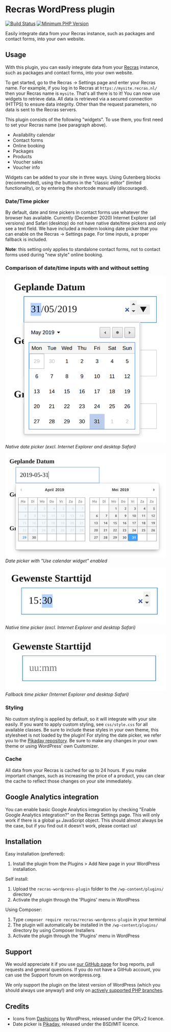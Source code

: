 # Recras WordPress plugin

[![Build Status](https://travis-ci.org/Recras/recras-wordpress-plugin.svg?branch=master)](https://travis-ci.org/Recras/recras-wordpress-plugin)
[![Minimum PHP Version](https://img.shields.io/badge/php->%3D%205.6-8892BF.svg)](https://php.net/)

Easily integrate data from your Recras instance, such as packages and contact forms, into your own website.

## Usage
With this plugin, you can easily integrate data from your [Recras](https://recras.nl/) instance, such as packages and contact forms, into your own website.

To get started, go to the Recras → Settings page and enter your Recras name. For example, if you log in to Recras at `https://mysite.recras.nl/` then your Recras name is `mysite`. That's all there is to it! You can now use widgets to retrieve data. All data is retrieved via a secured connection (HTTPS) to ensure data integrity. Other than the request parameters, no data is sent to the Recras servers.

This plugin consists of the following "widgets". To use them, you first need to set your Recras name (see paragraph above).
* Availability calendar
* Contact forms
* Online booking
* Packages
* Products
* Voucher sales
* Voucher info

Widgets can be added to your site in three ways. Using Gutenberg blocks (recommended), using the buttons in the "classic editor" (limited functionality), or by entering the shortcode manually (discouraged).

### Date/Time picker
By default, date and time pickers in contact forms use whatever the browser has available. Currently (December 2020) Internet Explorer (all versions) and Safari (desktop) do not have native date/time pickers and only see a text field. We have included a modern looking date picker that you can enable on the Recras → Settings page. For time inputs, a proper fallback is included.

**Note**: this setting only applies to standalone contact forms, not to contact forms used during "new style" online booking.

### Comparison of date/time inputs with and without setting

![Native date picker](images/datepicker_native.png)
_Native date picker (excl. Internet Explorer and desktop Safari)_

![Fallback date picker](images/datepicker_pikaday.png)
_Date picker with "Use calendar widget" enabled_

![Native time picker](images/timepicker_native.png)
_Native time picker (excl. Internet Explorer and desktop Safari)_

![Fallback time picker](images/timepicker_fallback.png)
_Fallback time picker (Internet Explorer and desktop Safari)_

### Styling
No custom styling is applied by default, so it will integrate with your site easily. If you want to apply custom styling, see `css/style.css` for all available classes. Be sure to include these styles in your own theme, this stylesheet is not loaded by the plugin!
For styling the date picker, we refer you to the [Pikaday repository](https://github.com/Pikaday/Pikaday). Be sure to make any changes in your own theme or using WordPress' own Customizer.

### Cache
All data from your Recras is cached for up to 24 hours. If you make important changes, such as increasing the price of a product, you can clear the cache to reflect those changes on your site immediately.

## Google Analytics integration
You can enable basic Google Analytics integration by checking "Enable Google Analytics integration?" on the Recras Settings page. This will only work if there is a global `ga` JavaScript object. This should almost always be the case, but if you find out it doesn't work, please contact us!

## Installation

Easy installation (preferred):

1. Install the plugin from the Plugins > Add New page in your WordPress installation.

Self install:

1. Upload the `recras-wordpress-plugin` folder to the `/wp-content/plugins/` directory
1. Activate the plugin through the 'Plugins' menu in WordPress

Using Composer:

1. Type `composer require recras/recras-wordpress-plugin` in your terminal
1. The plugin will automatically be installed in the `/wp-content/plugins/` directory by using Composer Installers
1. Activate the plugin through the 'Plugins' menu in WordPress

## Support

We would appreciate it if you use [our GitHub page](https://github.com/Recras/recras-wordpress-plugin/issues) for bug reports, pull requests and general questions. If you do not have a GitHub account, you can use the Support forum on wordpress.org.

We only support the plugin on the latest version of WordPress (which you should always use anyway!) and only on [actively supported PHP branches](https://www.php.net/supported-versions.php).

## Credits
* Icons from [Dashicons](https://github.com/WordPress/dashicons) by WordPress, released under the GPLv2 licence.
* Date picker is [Pikaday](https://github.com/Pikaday/Pikaday), released under the BSD/MIT licence.
